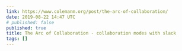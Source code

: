 ```yaml
---
link: https://www.colemanm.org/post/the-arc-of-collaboration/
date: 2019-08-22 14:47 UTC
# published: false
published: true
title: The Arc of Collaboration - collaboration modes with slack
tags: []
---
```



